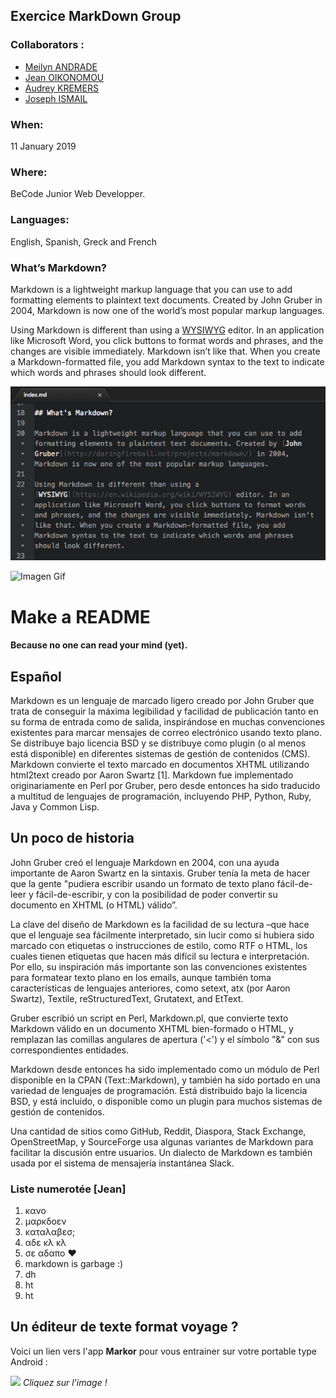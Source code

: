 ## Exercice MarkDown Group

### Collaborators :
* [Meilyn ANDRADE](github.io/Meilyn)
* [Jean OIKONOMOU](https://github.com/Jean-OIKONOMOU)
* [Audrey KREMERS](https://github.com/AudreyKremers)
* [Joseph ISMAIL](https://github.com/Fesouille)

### When:
11 January 2019

### Where:
BeCode Junior Web Developper.

### Languages:
English, Spanish, Greck and French

### What’s Markdown?
Markdown is a lightweight markup language that you can use to add formatting elements to plaintext text documents. Created by John Gruber in 2004, Markdown is now one of the world’s most popular markup languages.

Using Markdown is different than using a [WYSIWYG](https://en.wikipedia.org/wiki/WYSIWYG) editor. In an application like Microsoft Word, you click buttons to format words and phrases, and the changes are visible immediately. Markdown isn’t like that. When you create a Markdown-formatted file, you add Markdown syntax to the text to indicate which words and phrases should look different.


![Imagen Statique](statique-imagen.png)

![Imagen Gif](https://media.giphy.com/media/JmaC9146U81B6/giphy.gif)

# Make a README
#### Because no one can read your mind (yet).

## Español

Markdown es un lenguaje de marcado ligero creado por John Gruber que trata de conseguir la máxima legibilidad y facilidad de publicación tanto en su forma de entrada como de salida, inspirándose en muchas convenciones existentes para marcar mensajes de correo electrónico usando texto plano. Se distribuye bajo licencia BSD y se distribuye como plugin (o al menos está disponible) en diferentes sistemas de gestión de contenidos (CMS). Markdown convierte el texto marcado en documentos XHTML utilizando html2text creado por Aaron Swartz [1]. Markdown fue implementado originariamente en Perl por Gruber, pero desde entonces ha sido traducido a multitud de lenguajes de programación, incluyendo PHP, Python, Ruby, Java y Common Lisp.

## Un poco de historia

John Gruber creó el lenguaje Markdown en 2004, con una ayuda importante de Aaron Swartz en la sintaxis. Gruber tenía la meta de hacer que la gente "pudiera escribir usando un formato de texto plano fácil-de-leer y fácil-de-escribir, y con la posibilidad de poder convertir su documento en XHTML (o HTML) válido”.

La clave del diseño de Markdown es la facilidad de su lectura –que hace que el lenguaje sea fácilmente interpretado, sin lucir como si hubiera sido marcado con etiquetas o instrucciones de estilo, como RTF o HTML, los cuales tienen etiquetas que hacen más difícil su lectura e interpretación. Por ello, su inspiración más importante son las convenciones existentes para formatear texto plano en los emails, aunque también toma características de lenguajes anteriores, como setext, atx (por Aaron Swartz), Textile, reStructuredText, Grutatext, and EtText.

Gruber escribió un script en Perl, Markdown.pl, que convierte texto Markdown válido en un documento XHTML bien-formado o HTML, y remplazan las comillas angulares de apertura ('<') y el símbolo "&" con sus correspondientes entidades.

Markdown desde entonces ha sido implementado como un módulo de Perl disponible en la CPAN (Text::Markdown), y también ha sido portado en una variedad de lenguajes de programación. Está distribuido bajo la licencia BSD, y está incluido, o disponible como un plugin para muchos sistemas de gestión de contenidos.

Una cantidad de sitios como GitHub, Reddit, Diaspora, Stack Exchange, OpenStreetMap, y SourceForge usa algunas variantes de Markdown para facilitar la discusión entre usuarios. Un dialecto de Markdown es también usada por el sistema de mensajería instantánea Slack.

### Liste numerotée [Jean]
1. κανο
2. μαρκδοεν
3. καταλαβεσ;
4. αδε κλ κλ
5. σε αδαπο ❤
6. markdown is garbage :)
7. dh
8. ht
9. ht


## Un éditeur de texte format voyage ?
Voici un lien vers l'app **Markor** pour vous entrainer sur votre portable type Android :

[![](https://www.bettertechtips.com/wp-content/uploads/2017/07/markdown-linux-640x300.png)](https://fossdroid.com/a/markor.html)
*Cliquez sur l'image !*

